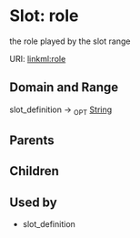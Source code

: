 
# Slot: role


the role played by the slot range

URI: [linkml:role](https://w3id.org/linkml/role)


## Domain and Range

slot_definition ->  <sub>OPT</sub>
 [String](types/String.md)

## Parents


## Children


## Used by

 * slot_definition
